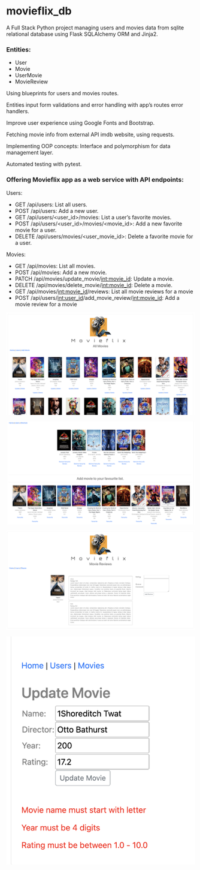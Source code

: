 # movieflix_db

A Full Stack Python project managing users and movies data from sqlite relational database using Flask SQLAlchemy ORM and Jinja2.

### Entities:
- User
- Movie
- UserMovie
- MovieReview

Using blueprints for users and movies routes.

Entities input form validations and error handling with app’s routes error handlers.

Improve user experience using Google Fonts and Bootstrap.

Fetching movie info from external API imdb website, using requests.

Implementing OOP concepts: Interface and polymorphism for data management layer.

Automated testing with pytest.


### Offering Movieflix app as a web service with API endpoints:

Users:
- GET /api/users: List all users.
- POST /api/users: Add a new user.
- GET /api/users/<user_id>/movies: List a user’s favorite movies.
- POST /api/users/<user_id>/movies/<movie_id>: Add a new favorite movie for a user.
- DELETE /api/users/movies/<user_movie_id>: Delete a favorite movie for a user.

Movies:
- GET /api/movies: List all movies.
- POST /api/movies: Add a new movie.
- PATCH /api/movies/update_movie/<int:movie_id>: Update a movie.
- DELETE /api/movies/delete_movie/<int:movie_id>: Delete a movie.
- GET /api/movies/<int:movie_id>/reviews: List all movie reviews for a movie
- POST /api/users/<int:user_id>/add_movie_review/<int:movie_id>: Add a movie review for a movie


![all_movies.png](static%2Fimages%2Fall_movies.png)

![fav_movie.png](static%2Fimages%2Ffav_movie.png)

![movie_review.png](static%2Fimages%2Fmovie_review.png)

![error_update.png](static%2Fimages%2Ferror_update.png)
